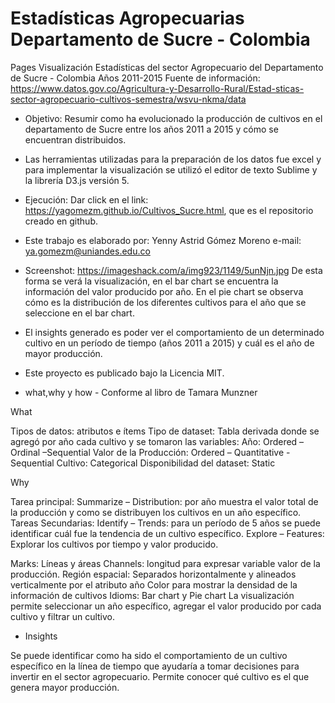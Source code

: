 # Estadísticas Agropecuarias Departamento de Sucre - Colombia
Pages
Visualización Estadísticas del sector Agropecuario del Departamento de Sucre - Colombia Años 2011-2015
Fuente de información: https://www.datos.gov.co/Agricultura-y-Desarrollo-Rural/Estad-sticas-sector-agropecuario-cultivos-semestra/wsvu-nkma/data

- Objetivo: Resumir como ha evolucionado la producción de cultivos en el departamento de Sucre entre los años 2011 a 2015 y cómo se encuentran distribuidos.


- Las herramientas utilizadas para la preparación de los datos fue excel y para implementar la visualización se utilizó el editor de texto Sublime y la librería D3.js versión 5.

- Ejecución: Dar click en el link: https://yagomezm.github.io/Cultivos_Sucre.html, que es el repositorio creado en github.
- Este trabajo es elaborado por: Yenny Astrid Gómez Moreno e-mail: ya.gomezm@uniandes.edu.co
- Screenshot: https://imageshack.com/a/img923/1149/5unNjn.jpg 
De esta forma se verá la visualización, en el bar chart se encuentra la información del valor producido por año. En el pie chart se observa cómo es la distribución de los diferentes cultivos para el año que se seleccione en el bar chart.
- El insights generado es poder ver el comportamiento de un determinado cultivo en un período de tiempo (años 2011 a 2015) y cuál es el año de mayor producción.
- Este proyecto es publicado bajo la Licencia MIT.
- what,why y how - Conforme al libro de Tamara Munzner

What

Tipos de datos: atributos e ítems
Tipo de dataset: Tabla derivada donde se agregó por año cada cultivo y se tomaron las variables:
Año: Ordered – Ordinal –Sequential
Valor de la Producción: Ordered – Quantitative - Sequential
Cultivo: Categorical
Disponibilidad del dataset: Static

Why


Tarea principal: 
Summarize – Distribution: por año muestra el valor total de la producción y como se distribuyen los cultivos en un año específico.
Tareas Secundarias:
Identify – Trends: para un período de 5 años se puede identificar cuál fue la tendencia de un cultivo específico. 
Explore – Features: Explorar los cultivos por tiempo y valor producido.


Marks: Líneas y áreas 
Channels: 
longitud para expresar variable valor de la producción.
Región espacial: Separados horizontalmente y alineados verticalmente por el atributo año
Color para mostrar la densidad de la información de cultivos
Idioms: Bar chart y Pie chart
La visualización permite seleccionar un año específico, agregar el valor producido por cada cultivo y filtrar un cultivo.

- Insights

Se puede identificar como ha sido el comportamiento de un cultivo específico en la línea de tiempo que ayudaría a tomar decisiones para invertir en el sector agropecuario.
Permite conocer qué cultivo es el que genera mayor producción.

